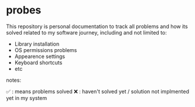 #  probes
This repository is personal documentation to track all problems and how its solved related to my software journey, including and not limited to: 
- Library installation 
- OS permissions problems
- Appearence settings
- Keyboard shortcuts
- etc



notes: 

✅ : means problems solved 
❌ : haven't solved yet / solution not implmented yet in my system 
